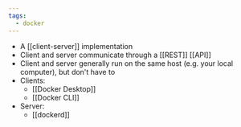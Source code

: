 ```yaml
---
tags:
  - docker
---
```

- A [[client-server]] implementation
- Client and server communicate through a [[REST]] [[API]]
- Client and server generally run on the same host (e.g. your local computer), but don't have to
- Clients:
	- [[Docker Desktop]]
	- [[Docker CLI]]
- Server:
	- [[dockerd]]